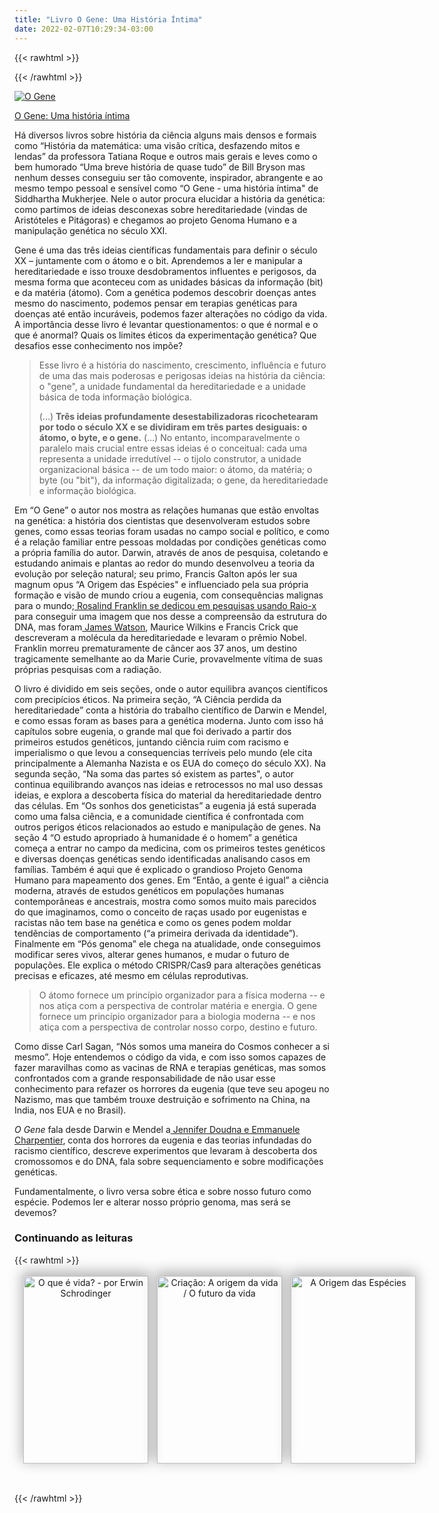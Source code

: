 ```yaml
---
title: "Livro O Gene: Uma História Íntima"
date: 2022-02-07T10:29:34-03:00
---
```


{{< rawhtml >}}
<style>
article.books { width: 100% }
.bookshelf { margin: 2rem auto; text-align: center; position: relative; }
.book-grid { z-index: 2; position: relative; -webkit-transform: translateY(-15px); transform: translateY(-15px); }
.book-grid ul { list-style: none; padding: 0; margin: 0; display: grid; grid-template-columns: repeat(3, 1fr); }
/*.book-grid ul li {  padding-left: 1.5em; }*/
.book-grid ul img { display: block; box-shadow: 0px -5px 20px 2px rgba(0, 0, 0, 0.3); width: 200px; height: 300px; -o-object-fit: cover; object-fit: cover; }
.book-description { width: 200px; background-color: #000; height: 300px; font-size: 1em; padding: 5px;}
.book-description a { color: #fff; word-break: normal }
.shelf { position: absolute; bottom: 0; left: 0; width: 100%; height: 1rem; background-color: #f9f9f9; border-radius: 2px; z-index: 3; }
.shelf-shadows { position: absolute; bottom: 0; left: 0; width: 100%; height: 1rem; border-radius: 2px; z-index: 1;
  box-shadow: 0px -5px 3px 0px rgba(170, 170, 170, 0.2), 0px 15px 20px 0px rgba(170, 170, 170, 0.7), 0px 5px 5px 0px rgba(119, 119, 119, 0.3);
}
.book-grid ul li .book-description { display: none; }
.book-grid ul li:hover img { display: none; }
.book-grid ul li:hover { margin-bottom: -3em !important; }
.book-grid ul li:hover .book-description { display: block; }
@media screen and (max-width: 1024px) {
​        .book-grid ul { grid-template-columns: repeat(3, 1fr); }
        .book-grid ul li { padding-left: 1.0em; }
}
@media screen and (max-width: 800px) {
​        .book-grid ul { grid-template-columns: repeat(1, 1fr); }
​        .book-grid ul li {  padding-bottom*: 1.5em; }
​        .shelf-shadows, .shelf { display: none;}
​        article { margin-bottom: -5em !important; }
}
</style>
{{< /rawhtml >}}

[![O Gene](/images/livro-o-gene.jpg)](https://www.amazon.com.br/gene-Siddhartha-Mukherjee/dp/8535928073/)

[O Gene: Uma história íntima](https://www.amazon.com.br/gene-Siddhartha-Mukherjee/dp/8535928073/)

Há diversos livros sobre história da ciência alguns mais densos e formais como “História da matemática: uma visão crítica, desfazendo mitos e lendas” da professora Tatiana Roque e outros mais gerais e leves como o bem humorado “Uma breve história de quase tudo” de Bill Bryson mas nenhum desses conseguiu ser tão comovente, inspirador, abrangente e ao mesmo tempo pessoal e sensível como “O Gene - uma história íntima" de Siddhartha Mukherjee. Nele o autor procura elucidar a história da genética: como partimos de ideias desconexas sobre hereditariedade (vindas de Aristóteles e Pitágoras) e chegamos ao projeto Genoma Humano e a manipulação genética no século XXI.

Gene é uma das três ideias científicas fundamentais para definir o século XX – juntamente com o átomo e o bit. Aprendemos a ler e manipular a hereditariedade e isso trouxe desdobramentos influentes e perigosos, da mesma forma que aconteceu com as unidades básicas da informação (bit) e da matéria (átomo). Com a genética podemos descobrir doenças antes mesmo do nascimento, podemos pensar em terapias genéticas para doenças até então incuráveis, podemos fazer alterações no código da vida. A importância desse livro é levantar questionamentos: o que é normal e o que é anormal? Quais os limites éticos da experimentação genética? Que desafios esse conhecimento nos impõe?

> Esse livro é a história do nascimento, crescimento, influência e futuro de uma das mais poderosas e perigosas ideias na história da ciência: o "gene", a unidade fundamental da hereditariedade e a unidade básica de toda informação biológica.
>
> (...) **Três ideias profundamente desestabilizadoras ricochetearam por todo o século XX e se dividiram em trẽs partes desiguais: o átomo, o byte, e o gene.** (...) No entanto, incomparavelmente o paralelo mais crucial entre essas ideias é o conceitual: cada uma representa a unidade irredutível -- o tijolo construtor, a unidade organizacional básica -- de um todo maior: o átomo, da matéria; o byte (ou "bit"), da informação digitalizada; o gene, da hereditariedade e informação biológica.

Em “O Gene” o autor nos mostra as relações humanas que estão envoltas na genética: a história dos cientistas que desenvolveram estudos sobre genes, como essas teorias foram usadas no campo social e político, e como é a relação familiar entre pessoas moldadas por condições genéticas como a própria família do autor. Darwin, através de anos de pesquisa, coletando e estudando animais e plantas ao redor do mundo desenvolveu a teoria da evolução por seleção natural; seu primo, Francis Galton após ler sua magnum opus “A Origem das Espécies" e influenciado pela sua própria formação e visão de mundo criou a eugenia, com consequências malignas para o mundo;[ Rosalind Franklin se dedicou em pesquisas usando Raio-x](https://revistapesquisa.fapesp.br/materia-desvendada/) para conseguir uma imagem que nos desse a compreensão da estrutura do DNA, mas foram[ James Watson](https://brasil.elpais.com/brasil/2019/01/03/internacional/1546527532_263106.html), Maurice Wilkins e Francis Crick que descreveram a molécula da hereditariedade e levaram o prêmio Nobel. Franklin morreu prematuramente de câncer aos 37 anos, um destino tragicamente semelhante ao da Marie Curie, provavelmente vítima de suas próprias pesquisas com a radiação.

O livro é dividido em seis seções, onde o autor equilibra avanços científicos com precipícios éticos. Na primeira seção, “A Ciência perdida da hereditariedade” conta a história do trabalho científico de Darwin e Mendel, e como essas foram as bases para a genética moderna. Junto com isso há capítulos sobre eugenia, o grande mal que foi derivado a partir dos primeiros estudos genéticos, juntando ciência ruim com racismo e imperialismo o que levou a consequencias terríveis pelo mundo (ele cita principalmente a Alemanha Nazista e os EUA do começo do século XX). Na segunda seção, “Na soma das partes só existem as partes", o autor continua equilibrando avanços nas ideias e retrocessos no mal uso dessas ideias, e explora a descoberta física do material da hereditariedade dentro das células. Em “Os sonhos dos geneticistas” a eugenia já está superada como uma falsa ciência, e a comunidade científica é confrontada com outros perigos éticos relacionados ao estudo e manipulação de genes. Na seção 4 “O estudo apropriado à humanidade é o homem” a genética começa a entrar no campo da medicina, com os primeiros testes genéticos e diversas doenças genéticas sendo identificadas analisando casos em famílias. Também é aqui que é explicado o grandioso Projeto Genoma Humano para mapeamento dos genes. Em “Então, a gente é igual” a ciência moderna, através de estudos genéticos em populações humanas contemporâneas e ancestrais, mostra como somos muito mais parecidos do que imaginamos, como o conceito de raças usado por eugenistas e racistas não tem base na genética e como os genes podem moldar tendências de comportamento (“a primeira derivada da identidade”). Finalmente em “Pós genoma” ele chega na atualidade, onde conseguimos modificar seres vivos, alterar genes humanos, e mudar o futuro de populações. Ele explica o método CRISPR/Cas9 para alterações genéticas precisas e eficazes, até mesmo em células reprodutivas.

> O átomo fornece um princípio organizador para a física moderna -- e nos atiça com a perspectiva de controlar matéria e energia. O gene fornece um princípio organizador para a biologia moderna -- e nos atiça com a perspectiva de controlar nosso corpo, destino e futuro.

Como disse Carl Sagan, “Nós somos uma maneira do Cosmos conhecer a si mesmo”. Hoje entendemos o código da vida, e com isso somos capazes de fazer maravilhas como as vacinas de RNA e terapias genéticas, mas somos confrontados com a grande responsabilidade de não usar esse conhecimento para refazer os horrores da eugenia (que teve seu apogeu no Nazismo, mas que também trouxe destruição e sofrimento na China, na India, nos EUA e no Brasil).

*O Gene* fala desde Darwin e Mendel a[ Jennifer Doudna e Emmanuele Charpentier](http://cfq.org.br/noticia/codigo-da-vida-cientistas-dividem-premio-nobel-de-quimica-2020/), conta dos horrores da eugenia e das teorias infundadas do racismo científico, descreve experimentos que levaram à descoberta dos cromossomos e do DNA, fala sobre sequenciamento e sobre modificações genéticas. 


Fundamentalmente, o livro versa sobre ética e sobre nosso futuro como espécie. Podemos ler e alterar nosso próprio genoma, mas será se devemos?

### Continuando as leituras

{{< rawhtml >}}
<article class="books">
        <div class="bookshelf">
                <div class="book-grid">
                        <ul>
                                <li>
                                        <a href="https://www.amazon.com.br/que-%C3%A9-vida-Erwin-Schrodinger/dp/8571391610/">
                                                <img src="/images/livro-o-que-e-a-vida.jpg" alt="O que é vida? - por Erwin Schrodinger" class="book-image">
                                        </a>
                                        <p class="book-description">
                                                <a href="https://amzn.to/3iD7R4R">O que é vida?</a>
                                                <span><br>Erwin Schrodinger</span>
                                        </p>
                                </li>
                                <li>
                                        <a href="https://amzn.to/2W3RFlx">
                                                <img src="/images/livro-a-origem-futuro-da-vida.jpg" alt="Criação: A origem da vida / O futuro da vida" class="book-image">
                                        </a>
                                        <p class="book-description">
                                                <a href="https://www.amazon.com.br/Cria%C3%A7%C3%A3o-origem-vida-futuro/dp/8537813354/">Criação: A origem da vida / O futuro da vida</a>
                                                <span><br>Adam Rutherford</span>
                                        </p>
                                </li>
                                <li>
                                        <a href="https://amzn.to/3eP5n2l">
                                                <img src="/images/livro-a-origem-das-especies.jpg" alt="A Origem das Espécies" class="book-image">
                                        </a>
                                        <p class="book-description">
                                                <a href="https://www.amazon.com.br/Origem-das-Esp%C3%A9cies-Charles-Darwin/dp/8572329854/">A Origem das espécies</a>
                                                <span><br>Charles Darwin</span>
                                        </p>
                                </li>                                
                        </ul>
                </div>
        </div>
</article>
{{< /rawhtml >}}
